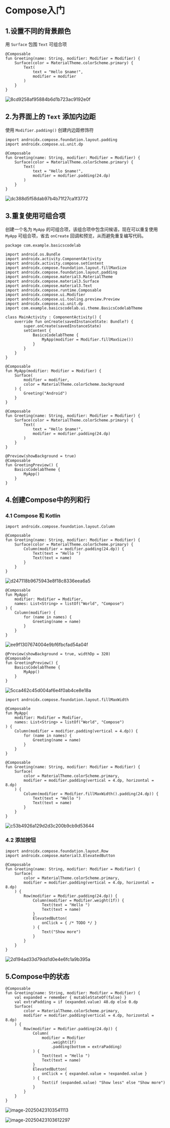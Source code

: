 # Compose入门



## 1.设置不同的背景颜色

用 `Surface` 包围 `Text` 可组合项

```
@Composable
fun Greeting(name: String, modifier: Modifier = Modifier) {
    Surface(color = MaterialTheme.colorScheme.primary) {
        Text(
            text = "Hello $name!",
            modifier = modifier
        )
    }
}
```

![8cd9258af95884b6d1b723ac9192e0f](./image/8cd9258af95884b6d1b723ac9192e0f.png)

## 2.为界面上的 `Text` 添加内边距

使用 `Modifier.padding()` 创建内边距修饰符

```
import androidx.compose.foundation.layout.padding
import androidx.compose.ui.unit.dp

@Composable
fun Greeting(name: String, modifier: Modifier = Modifier) {
    Surface(color = MaterialTheme.colorScheme.primary) {
        Text(
            text = "Hello $name!",
            modifier = modifier.padding(24.dp)
        )
    }
}
```

![dc388d5f58dab97b4b71f27ca1f3772](./image/dc388d5f58dab97b4b71f27ca1f3772.png)

## 3.重复使用可组合项

创建一个名为 `MyApp` 的可组合项，该组合项中包含问候语，现在可以重复使用 `MyApp` 可组合项，省去 `onCreate` 回调和预览，从而避免重复编写代码。

```
package com.example.basicscodelab

import android.os.Bundle
import androidx.activity.ComponentActivity
import androidx.activity.compose.setContent
import androidx.compose.foundation.layout.fillMaxSize
import androidx.compose.foundation.layout.padding
import androidx.compose.material3.MaterialTheme
import androidx.compose.material3.Surface
import androidx.compose.material3.Text
import androidx.compose.runtime.Composable
import androidx.compose.ui.Modifier
import androidx.compose.ui.tooling.preview.Preview
import androidx.compose.ui.unit.dp
import com.example.basicscodelab.ui.theme.BasicsCodelabTheme

class MainActivity : ComponentActivity() {
    override fun onCreate(savedInstanceState: Bundle?) {
        super.onCreate(savedInstanceState)
        setContent {
            BasicsCodelabTheme {
                MyApp(modifier = Modifier.fillMaxSize())
            }
        }
    }
}

@Composable
fun MyApp(modifier: Modifier = Modifier) {
    Surface(
        modifier = modifier,
        color = MaterialTheme.colorScheme.background
    ) {
        Greeting("Android")
    }
}

@Composable
fun Greeting(name: String, modifier: Modifier = Modifier) {
    Surface(color = MaterialTheme.colorScheme.primary) {
        Text(
            text = "Hello $name!",
            modifier = modifier.padding(24.dp)
        )
    }
}

@Preview(showBackground = true)
@Composable
fun GreetingPreview() {
    BasicsCodelabTheme {
        MyApp()
    }
}
```

## 4.创建Compose中的列和行

### 4.1 Compose 和 Kotlin

```
import androidx.compose.foundation.layout.Column

@Composable
fun Greeting(name: String, modifier: Modifier = Modifier) {
    Surface(color = MaterialTheme.colorScheme.primary) {
        Column(modifier = modifier.padding(24.dp)) {
            Text(text = "Hello ")
            Text(text = name)
        }
    }
}

```

![d247118b9675943e8f18c8336eea6a5](./image/d247118b9675943e8f18c8336eea6a5.png)

```
@Composable
fun MyApp(
    modifier: Modifier = Modifier,
    names: List<String> = listOf("World", "Compose")
) {
    Column(modifier) {
        for (name in names) {
            Greeting(name = name)
        }
    }
}

```

![ee9f1307674004e9bf6fbcfad54a04f](./image/ee9f1307674004e9bf6fbcfad54a04f.png)

```
@Preview(showBackground = true, widthDp = 320)
@Composable
fun GreetingPreview() {
    BasicsCodelabTheme {
        MyApp()
    }
}
```

![5cca462c45d004af6e4f0ab4ce8e18a](./image/5cca462c45d004af6e4f0ab4ce8e18a.png)

```
import androidx.compose.foundation.layout.fillMaxWidth

@Composable
fun MyApp(
    modifier: Modifier = Modifier,
    names: List<String> = listOf("World", "Compose")
) {
    Column(modifier = modifier.padding(vertical = 4.dp)) {
        for (name in names) {
            Greeting(name = name)
        }
    }
}

@Composable
fun Greeting(name: String, modifier: Modifier = Modifier) {
    Surface(
        color = MaterialTheme.colorScheme.primary,
        modifier = modifier.padding(vertical = 4.dp, horizontal = 8.dp)
    ) {
        Column(modifier = Modifier.fillMaxWidth().padding(24.dp)) {
            Text(text = "Hello ")
            Text(text = name)
        }
    }
}
```

![c53b4926a129d2d3c200b9cb9d53644](./image/c53b4926a129d2d3c200b9cb9d53644.png)

### 4.2 添加按钮

```
import androidx.compose.foundation.layout.Row
import androidx.compose.material3.ElevatedButton

@Composable
fun Greeting(name: String, modifier: Modifier = Modifier) {
    Surface(
        color = MaterialTheme.colorScheme.primary,
        modifier = modifier.padding(vertical = 4.dp, horizontal = 8.dp)
    ) {
        Row(modifier = Modifier.padding(24.dp)) {
            Column(modifier = Modifier.weight(1f)) {
                Text(text = "Hello ")
                Text(text = name)
            }
            ElevatedButton(
                onClick = { /* TODO */ }
            ) {
                Text("Show more")
            }
        }
    }
}

```

![2d194ad33d79dd1d0e4e6fc1a9b395a](./image/2d194ad33d79dd1d0e4e6fc1a9b395a.png)

## 5.Compose中的状态

```
@Composable
fun Greeting(name: String, modifier: Modifier = Modifier) {
    val expanded = remember { mutableStateOf(false) }
    val extraPadding = if (expanded.value) 48.dp else 0.dp
    Surface(
        color = MaterialTheme.colorScheme.primary,
        modifier = modifier.padding(vertical = 4.dp, horizontal = 8.dp)
    ) {
        Row(modifier = Modifier.padding(24.dp)) {
            Column(
                modifier = Modifier
                    .weight(1f)
                    .padding(bottom = extraPadding)
            ) {
                Text(text = "Hello ")
                Text(text = name)
            }
            ElevatedButton(
                onClick = { expanded.value = !expanded.value }
            ) {
                Text(if (expanded.value) "Show less" else "Show more")
            }
        }
    }
}
```

![image-20250423103541113](./image/image-20250423103541113.png)

![image-20250423103612297](./image/image-20250423103612297.png)
